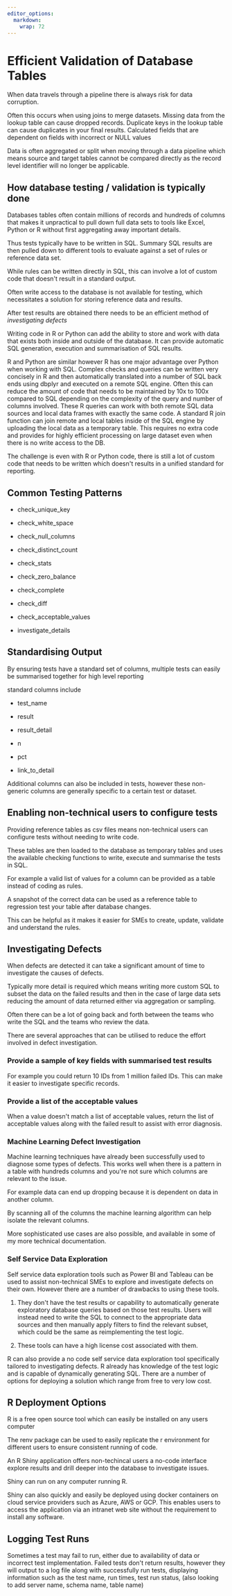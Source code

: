 ```yaml
---
editor_options: 
  markdown: 
    wrap: 72
---
```


# Efficient Validation of Database Tables

When data travels through a pipeline there is always risk for data
corruption.

Often this occurs when using joins to merge datasets. Missing data from
the lookup table can cause dropped records. Duplicate keys in the lookup
table can cause duplicates in your final results. Calculated fields that
are dependent on fields with incorrect or NULL values

Data is often aggregated or split when moving through a data pipeline
which means source and target tables cannot be compared directly as the
record level identifier will no longer be applicable.

## How database testing / validation is typically done

Databases tables often contain millions of records and hundreds of
columns that makes it unpractical to pull down full data sets to tools
like Excel, Python or R without first aggregating away important
details.

Thus tests typically have to be written in SQL. Summary SQL results are
then pulled down to different tools to evaluate against a set of rules
or reference data set.

While rules can be written directly in SQL, this can involve a lot of
custom code that doesn't result in a standard output.

Often write access to the database is not available for testing, which
necessitates a solution for storing reference data and results.

After test results are obtained there needs to be an efficient method of
*investigating defects*

Writing code in R or Python can add the ability to store and work with
data that exists both inside and outside of the database. It can provide
automatic SQL generation, execution and summarisation of SQL results.

R and Python are similar however R has one major advantage over Python
when working with SQL. Complex checks and queries can be written very
concisely in R and then automatically translated into a number of SQL
back ends using dbplyr and executed on a remote SQL engine. Often this
can reduce the amount of code that needs to be maintained by 10x to 100x
compared to SQL depending on the complexity of the query and number of
columns involved. These R queries can work with both remote SQL data
sources and local data frames with exactly the same code. A standard R
join function can join remote and local tables inside of the SQL engine
by uploading the local data as a temporary table. This requires no extra
code and provides for highly efficient processing on large dataset even
when there is no write access to the DB.

The challenge is even with R or Python code, there is still a lot of
custom code that needs to be written which doesn't results in a unified
standard for reporting.

## Common Testing Patterns

-   check_unique_key

-   check_white_space

-   check_null_columns

-   check_distinct_count

-   check_stats

-   check_zero_balance

-   check_complete

-   check_diff

-   check_acceptable_values

-   investigate_details

## Standardising Output

By ensuring tests have a standard set of columns, multiple tests can
easily be summarised together for high level reporting

standard columns include

-   test_name

-   result

-   result_detail

-   n

-   pct

-   link_to_detail

Additional columns can also be included in tests, however these
non-generic columns are generally specific to a certain test or dataset.

## Enabling non-technical users to configure tests

Providing reference tables as csv files means non-technical users can
configure tests without needing to write code.

These tables are then loaded to the database as temporary tables and
uses the available checking functions to write, execute and summarise
the tests in SQL.

For example a valid list of values for a column can be provided as a
table instead of coding as rules.

A snapshot of the correct data can be used as a reference table to
regression test your table after database changes.

This can be helpful as it makes it easier for SMEs to create, update,
validate and understand the rules.

## Investigating Defects

When defects are detected it can take a significant amount of time to
investigate the causes of defects.

Typically more detail is required which means writing more custom SQL to
subset the data on the failed results and then in the case of large data
sets reducing the amount of data returned either via aggregation or
sampling.

Often there can be a lot of going back and forth between the teams who
write the SQL and the teams who review the data.

There are several approaches that can be utilised to reduce the effort
involved in defect investigation.

### Provide a sample of key fields with summarised test results

For example you could return 10 IDs from 1 million failed IDs. This can
make it easier to investigate specific records.

### Provide a list of the acceptable values

When a value doesn't match a list of acceptable values, return the list
of acceptable values along with the failed result to assist with error
diagnosis.

### Machine Learning Defect Investigation

Machine learning techniques have already been successfully used to
diagnose some types of defects. This works well when there is a pattern
in a table with hundreds columns and you're not sure which columns are
relevant to the issue.

For example data can end up dropping because it is dependent on data in
another column.

By scanning all of the columns the machine learning algorithm can help
isolate the relevant columns.

More sophisticated use cases are also possible, and available in some of
my more technical documentation.

### Self Service Data Exploration

Self service data exploration tools such as Power BI and Tableau can be
used to assist non-technical SMEs to explore and investigate defects on
their own. However there are a number of drawbacks to using these tools.

1.  They don't have the test results or capability to automatically
    generate exploratory database queries based on those test results.
    Users will instead need to write the SQL to connect to the
    appropriate data sources and then manually apply filters to find the
    relevant subset, which could be the same as reimplementing the test
    logic.

2.  These tools can have a high license cost associated with them.

R can also provide a no code self service data exploration tool
specifically tailored to investigating defects. R already has knowledge
of the test logic and is capable of dynamically generating SQL. There
are a number of options for deploying a solution which range from free
to very low cost.

## R Deployment Options

R is a free open source tool which can easily be installed on any users
computer

The renv package can be used to easily replicate the r environment for
different users to ensure consistent running of code.

An R Shiny application offers non-techincal users a no-code interface
explore results and drill deeper into the database to investigate
issues.

Shiny can run on any computer running R.

Shiny can also quickly and easily be deployed using docker containers on
cloud service providers such as Azure, AWS or GCP. This enables users to
access the application via an intranet web site without the requirement
to install any software.

## Logging Test Runs

Sometimes a test may fail to run, either due to availability of data or
incorrect test implementation. Failed tests don't return results,
however they will output to a log file along with successfully run
tests, displaying information such as the test name, run times, test run
status, (also looking to add server name, schema name, table name)
